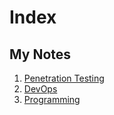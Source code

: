 # Index

## My Notes
1. [Penetration Testing](/Penetration%20Testing)
2. [DevOps](/DevOps)
3. [Programming](/Programming)
